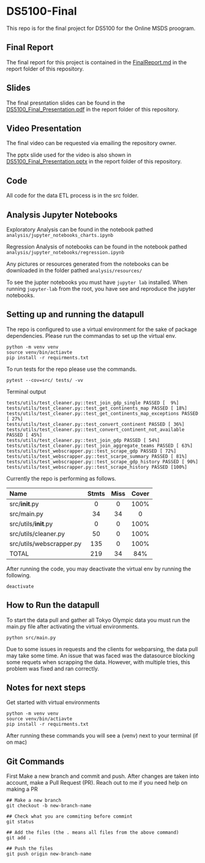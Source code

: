 # DS5100-Final

This repo is for the final project for DS5100 for the Online MSDS proogram. 

## Final Report
The final report for this project is contained in the [FinalReport.md](/report/FinalReport.md) in the report folder of this repository.

## Slides
The final presntation slides can be found in the [DS5100_Final_Presentation.pdf](/report/DS5100_Final_Presentation.pdf) in the report folder of this repository.

## Video Presentation
The final video can be requested via emailing the repository owner.

The pptx slide used for the video is also shown in [DS5100_Final_Presentation.pptx](/report/DS5100_Final_Presentation.pptx) in the report folder of this repository.

## Code
All code for the data ETL process is in the src folder.

## Analysis Jupyter Notebooks
Exploratory Analysis can be found in the notebook pathed `analysis/jupyter_notebooks_charts.ipynb`

Regression Analysis of notebooks can be found in the notebook pathed `analysis/jupyter_notebooks/regression.ipynb`

Any pictures or resources generated from the notebooks can be downloaded in the folder pathed `analysis/resources/`

To see the jupter notebooks you must have `jupyter lab` installed. When running `jupyter-lab` from the root, you have see and reproduce the jupyter notebooks.

## Setting up and running the datapull
The repo is configured to use a virtual environment for the sake of package dependencies. Please run the commandas to set up the virtual env.
```
python -m venv venv
source venv/bin/actiavte
pip install -r requirments.txt 
```

To run tests for the repo please use the commands.
```
pytest --cov=src/ tests/ -vv
```

Terminal output 
```
tests/utils/test_cleaner.py::test_join_gdp_single PASSED [  9%]
tests/utils/test_cleaner.py::test_get_continents_map PASSED [ 18%]
tests/utils/test_cleaner.py::test_get_continents_map_exceptions PASSED [ 27%]
tests/utils/test_cleaner.py::test_convert_continent PASSED [ 36%]
tests/utils/test_cleaner.py::test_convert_continent_not_available PASSED [ 45%]
tests/utils/test_cleaner.py::test_join_gdp PASSED [ 54%]
tests/utils/test_cleaner.py::test_join_aggregate_teams PASSED [ 63%]
tests/utils/test_webscrapper.py::test_scrape_gdp PASSED [ 72%]
tests/utils/test_webscrapper.py::test_scarpe_summary PASSED [ 81%]
tests/utils/test_webscrapper.py::test_scrape_gdp_history PASSED [ 90%]
tests/utils/test_webscrapper.py::test_scrape_history PASSED [100%]
```

Currently the repo is performing as follows.

| Name | Stmts | Miss | Cover|
| :--- | :---: | :---: | :--: |
| src/__init__.py | 0 | 0 | 100% |
| src/main.py | 34  | 34 | 0 |
| src/utils/__init__.py | 0 | 0 | 100% |
| src/utils/cleaner.py | 50 | 0 | 100% |
| src/utils/webscrapper.py  | 135 | 0 | 100% |
| TOTAL | 219 | 34 | 84% |


After running the code, you may deactivate the virtual env by running the following.
```
deactivate
```


## How to Run the datapull
To start the data pull and gather all Tokyo Olympic data you must run the main.py file after activating the virtual environments.

```
python src/main.py 
```

Due to some issues in requests and the clients for webparsing, the data pull may take some time. An issue that was faced was the datasource blocking some requets when scrapping the data. However, with multiple tries, this problem was fixed and ran correctly.


## Notes for next steps
Get started with virtual environments
```
python -m venv venv
source venv/bin/actiavte
pip install -r requirments.txt 
```
After running these commands you will see a (venv) next to your terminal (if on mac)

## Git Commands
First Make a new branch and commit and push. After changes are taken into account, make a Pull Request (PR). Reach  out to me if you need help on making a PR

```
## Make a new branch
git checkout -b new-branch-name

## Check what you are commiting before commint
git status

## Add the files (the . means all files from the above command)
git add .

## Push the files
git push origin new-branch-name

```
